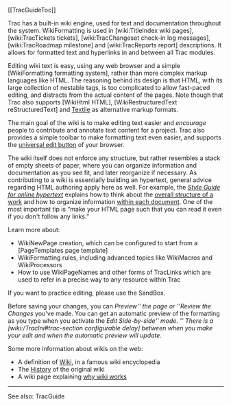 [[TracGuideToc]]

Trac has a built-in wiki engine, used for text and documentation throughout the system. WikiFormatting is used in [wiki:TitleIndex wiki pages], [wiki:TracTickets tickets], [wiki:TracChangeset check-in log messages], [wiki:TracRoadmap milestone] and [wiki:TracReports report] descriptions.  It allows for formatted text and hyperlinks in and between all Trac modules.

Editing wiki text is easy, using any web browser and a simple [WikiFormatting formatting system], rather than more complex markup languages like HTML.  The reasoning behind its design is that HTML, with its large collection of nestable tags, is too complicated to allow fast-paced editing, and distracts from the actual content of the pages. Note though that Trac also supports [WikiHtml HTML], [WikiRestructuredText reStructuredText] and [Textile](http://www.textism.com/tools/textile/) as alternative markup formats.

The main goal of the wiki is to make editing text easier and _encourage_ people to contribute and annotate text content for a project. Trac also provides a simple toolbar to make formatting text even easier, and supports the [universal edit button](http://universaleditbutton.org/Universal_Edit_Button) of your browser.

The wiki itself does not enforce any structure, but rather resembles a stack of empty sheets of paper, where you can organize information and documentation as you see fit, and later reorganize if necessary. 
As contributing to a wiki is essentially building an hypertext, 
general advice regarding HTML authoring apply here as well.
For example, the _[Style Guide for online hypertext](http://www.w3.org/Provider/Style)_ explains how to think about the
[overall structure of a work](http://www.w3.org/Provider/Style/Structure.html) 
and how to organize information [within each document](http://www.w3.org/Provider/Style/WithinDocument.html). One of the most important tip is “make your HTML page such that you can read it even if you don't follow any links.”

Learn more about:
* WikiNewPage creation, which can be configured to start from a [PageTemplates page template]
* WikiFormatting rules, including advanced topics like WikiMacros and WikiProcessors
* How to use WikiPageNames and other forms of TracLinks which are used to refer in a precise way to any resource within Trac

If you want to practice editing, please use the SandBox.

Before saving your changes, you can _Preview'' the page or ''Review the Changes_ you've made.
You can get an automatic preview of the formatting as you type when you activate the _Edit Side-by-side'' mode. '' There is a [wiki:/TracIni#trac-section configurable delay] between when you make your edit and when the automatic preview will update._

Some more information about wikis on the web:
* A definition of [Wiki](http://wikipedia.org/wiki/Wiki), in a famous  wiki encyclopedia
* The [History](http://c2.com/cgi/wiki?WikiHistory) of the original wiki
* A wiki page explaining [why wiki works](http://www.usemod.com/cgi-bin/mb.pl?WhyWikiWorks)

----
See also: TracGuide
